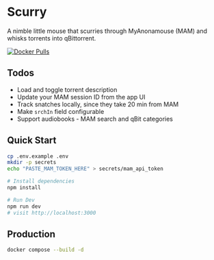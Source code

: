 # Scurry
A nimble little mouse that scurries through MyAnonamouse (MAM) and whisks torrents into qBittorrent.

[![Docker Pulls](https://img.shields.io/docker/pulls/masonfox/scurry)](https://hub.docker.com/r/masonfox/scurry)

## Todos
- Load and toggle torrent description
- Update your MAM session ID from the app UI
- Track snatches locally, since they take 20 min from MAM
- Make `srchIn` field configurable
- Support audiobooks - MAM search and qBit categories

## Quick Start
```bash
cp .env.example .env
mkdir -p secrets
echo "PASTE_MAM_TOKEN_HERE" > secrets/mam_api_token

# Install dependencies
npm install

# Run Dev
npm run dev
# visit http://localhost:3000
```

## Production
```bash
docker compose --build -d
```
